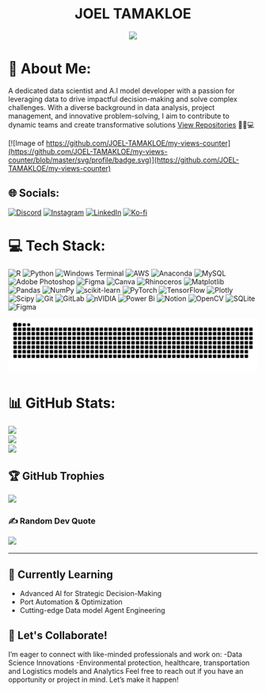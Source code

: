 <h1 align="center">JOEL TAMAKLOE</h1>

<p align="center">
  <!-- Typing SVG by Joel-tamakloe - https://github.com/joel-tamakloe/readme-typing-svg -->
  <a href="https://github.com/joel-tamakloe/readme-typing-svg">
    <img src="https://readme-typing-svg.demolab.com/?lines=Data%20Scientist%20and%20A.I%20model%20developer;Business%20Analyst%20and%20Project%20Strategist;Data-driven%20Solutions;Always%20learning%20new%20things&font=Fira%20Code&center=true&width=600&height=45&color=f75c7e&vCenter=true&pause=1000&size=22" /></a>
</p>

# 💫 About Me:
A dedicated data scientist  and A.I model developer with a passion for leveraging data to drive impactful decision-making and solve complex challenges. With a diverse background in data analysis, project management, and innovative problem-solving, I aim to contribute to dynamic teams and create transformative solutions
[View Repositories](https://github.com/joel-tamakloe?tab=repositories) 🔗👨💻
<br/>

[![Image of https://github.com/JOEL-TAMAKLOE/my-views-counter](https://github.com/JOEL-TAMAKLOE/my-views-counter/blob/master/svg/profile/badge.svg)](https://github.com/JOEL-TAMAKLOE/my-views-counter)
<br/>

## 🌐 Socials:
[![Discord](https://img.shields.io/badge/Discord-%237289DA.svg?logo=discord&logoColor=white)](https://discord.gg/qGCkjsnT) [![Instagram](https://img.shields.io/badge/Instagram-%23E4405F.svg?logo=Instagram&logoColor=white)](https://instagram.com/kha_fui) [![LinkedIn](https://img.shields.io/badge/LinkedIn-%230077B5.svg?logo=linkedin&logoColor=white)](https://linkedin.com/in/JOEL-TAMAKLOE)
 <a href="https://ko-fi.com/joeltamakloe"><img width="32px" alt="Ko-fi" title="Buy me a coffee" src="https://i.imgur.com/PpLeD3K.png"/></a>
<!--   &#8287;&#8287;&#8287;&#8287;&#8287;
</p>

<br/>

<!-- Social badges section -->
<!-- Badges with custom icons - https://github.com/joel-tamakloe/custom-icon-badges -->
<!-- View counter - https://github.com/joel-tamakloe/Simple-View-Counter -->
<p align="center">
  
# 💻 Tech Stack:
![R](https://img.shields.io/badge/r-%23276DC3.svg?style=for-the-badge&logo=r&logoColor=white) ![Python](https://img.shields.io/badge/python-3670A0?style=for-the-badge&logo=python&logoColor=ffdd54) ![Windows Terminal](https://img.shields.io/badge/Windows%20Terminal-%234D4D4D.svg?style=for-the-badge&logo=windows-terminal&logoColor=white) ![AWS](https://img.shields.io/badge/AWS-%23FF9900.svg?style=for-the-badge&logo=amazon-aws&logoColor=white) ![Anaconda](https://img.shields.io/badge/Anaconda-%2344A833.svg?style=for-the-badge&logo=anaconda&logoColor=white) ![MySQL](https://img.shields.io/badge/mysql-4479A1.svg?style=for-the-badge&logo=mysql&logoColor=white) ![Adobe Photoshop](https://img.shields.io/badge/adobe%20photoshop-%2331A8FF.svg?style=for-the-badge&logo=adobe%20photoshop&logoColor=white) ![Figma](https://img.shields.io/badge/figma-%23F24E1E.svg?style=for-the-badge&logo=figma&logoColor=white) ![Canva](https://img.shields.io/badge/Canva-%2300C4CC.svg?style=for-the-badge&logo=Canva&logoColor=white) ![Rhinoceros](https://img.shields.io/badge/Rhinoceros-801010?style=for-the-badge&logo=rhinoceros&logoColor=white) ![Matplotlib](https://img.shields.io/badge/Matplotlib-%23ffffff.svg?style=for-the-badge&logo=Matplotlib&logoColor=black) ![Pandas](https://img.shields.io/badge/pandas-%23150458.svg?style=for-the-badge&logo=pandas&logoColor=white) ![NumPy](https://img.shields.io/badge/numpy-%23013243.svg?style=for-the-badge&logo=numpy&logoColor=white) ![scikit-learn](https://img.shields.io/badge/scikit--learn-%23F7931E.svg?style=for-the-badge&logo=scikit-learn&logoColor=white) ![PyTorch](https://img.shields.io/badge/PyTorch-%23EE4C2C.svg?style=for-the-badge&logo=PyTorch&logoColor=white) ![TensorFlow](https://img.shields.io/badge/TensorFlow-%23FF6F00.svg?style=for-the-badge&logo=TensorFlow&logoColor=white) ![Plotly](https://img.shields.io/badge/Plotly-%233F4F75.svg?style=for-the-badge&logo=plotly&logoColor=white) ![Scipy](https://img.shields.io/badge/SciPy-%230C55A5.svg?style=for-the-badge&logo=scipy&logoColor=%white) ![Git](https://img.shields.io/badge/git-%23F05033.svg?style=for-the-badge&logo=git&logoColor=white) ![GitLab](https://img.shields.io/badge/gitlab-%23181717.svg?style=for-the-badge&logo=gitlab&logoColor=white) ![nVIDIA](https://img.shields.io/badge/nVIDIA-%2376B900.svg?style=for-the-badge&logo=nVIDIA&logoColor=white) ![Power Bi](https://img.shields.io/badge/power_bi-F2C811?style=for-the-badge&logo=powerbi&logoColor=black) ![Notion](https://img.shields.io/badge/Notion-%23000000.svg?style=for-the-badge&logo=notion&logoColor=white) ![OpenCV](https://img.shields.io/badge/opencv-%23white.svg?style=for-the-badge&logo=opencv&logoColor=white) ![SQLite](https://img.shields.io/badge/sqlite-%2307405e.svg?style=for-the-badge&logo=sqlite&logoColor=white) ![Figma](https://img.shields.io/badge/figma-%23F24E1E.svg?style=for-the-badge&logo=figma&logoColor=white)

<picture>
  <source media="(prefers-color-scheme: dark)" srcset="https://raw.githubusercontent.com/joel-tamakloe/joel-tamakloe/output/github-snake-dark.svg" />
  <source media="(prefers-color-scheme: light)" srcset="https://raw.githubusercontent.com/joel-tamakloe/joel-tamakloe/output/github-snake.svg" />
  <img alt="github-snake" src="https://raw.githubusercontent.com/joel-tamakloe/joel-tamakloe/output/github-snake.svg" />
</picture>

# 📊 GitHub Stats:
![](https://github-readme-stats.vercel.app/api?username=JOEL-TAMAKLOE&theme=dark&hide_border=false&include_all_commits=true&count_private=true)<br/>
![](https://github-readme-streak-stats.herokuapp.com/?user=JOEL-TAMAKLOE&theme=dark&hide_border=false)<br/>
![](https://github-readme-stats.vercel.app/api/top-langs/?username=JOEL-TAMAKLOE&theme=dark&hide_border=false&include_all_commits=true&count_private=true&layout=compact)

## 🏆 GitHub Trophies
![](https://github-profile-trophy.vercel.app/?username=JOEL-TAMAKLOE&theme=radical&no-frame=false&no-bg=false&margin-w=4)

### ✍️ Random Dev Quote
![](https://quotes-github-readme.vercel.app/api?type=horizontal&theme=radical)

---

## 🌱 Currently Learning
- Advanced AI for Strategic Decision-Making
- Port Automation & Optimization
- Cutting-edge Data model Agent Engineering 

## 💼 Let's Collaborate!
I’m eager to connect with like-minded professionals and work on:
-Data Science Innovations
-Environmental protection, healthcare, transportation and Logistics models and Analytics
Feel free to reach out if you have an opportunity or project in mind. Let’s make it happen!

